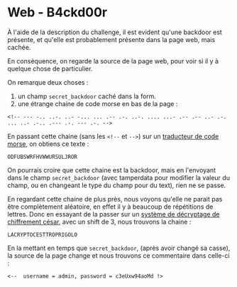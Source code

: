 # Web - B4ckd00r

À l'aide de la description du challenge, il est evident qu'une backdoor est présente, et qu'elle est probablement présente dans la page web, mais cachée.

En conséquence, on regarde la source de la page web, pour voir si il y à quelque chose de particulier.

On remarque deux choses : 

1. un champ `secret_backdoor` caché dans la form.
2. une étrange chaine de code morse en bas de la page :

```
<!-- --- -.. ..-. ..- -... ... .-- .-. ..-. .... ...- .-- .-- ..- .-. ... ..- .-.. .--- .-. --- .-. -->
```

En passant cette chaine (sans les `<!--` et `-->`) sur un [traducteur de code morse](https://mattfedder.com/blog/ham/MorseTranslater), on obtiens ce texte :

```
ODFUBSWRFHVWWURSULJROR
```

On pourrais croire que cette chaine est la backdoor, mais en l'envoyant dans le champ `secret_backdoor` (avec tamperdata pour modifier la valeur du champ, ou en changeant le type du champ pour du text), rien ne se passe.

En regardant cette chaine de plus près, nous voyons qu'elle ne parait pas être complètement aléatoire, en effet il y à beaucoup de répétitions de lettres.
Donc en essayant de la passer sur un [système de décryptage de chiffrement césar](https://www.dcode.fr/caesar-cipher), avec un shift de 3, nous trouvons la chaine :

```
LACRYPTOCESTTROPRIGOLO
```

En la mettant en temps que `secret_backdoor`, (après avoir changé sa casse), la source de la page change et nous trouvons ce commentaire dans celle-ci : 

```
<--  username = admin, password = c3eUxw94aoMd !>
```